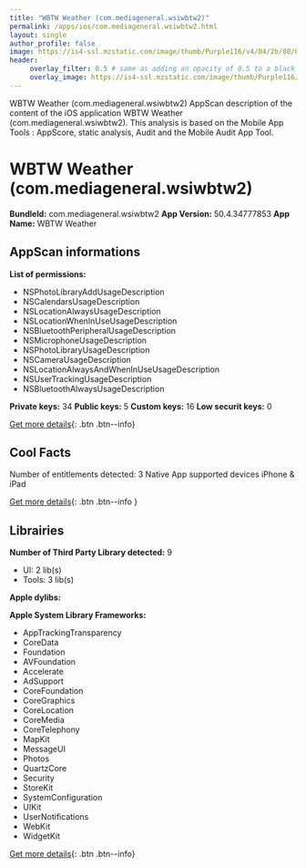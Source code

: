 ```yaml
---
title: "WBTW Weather (com.mediageneral.wsiwbtw2)"
permalink: /apps/ios/com.mediageneral.wsiwbtw2.html
layout: single
author_profile: false
image: https://is4-ssl.mzstatic.com/image/thumb/Purple116/v4/04/2b/80/042b808f-abd8-a5b1-788e-794a91451953/AppIcon-1x_U007emarketing-0-4-sRGB-85-220.jpeg/512x512bb.jpg
header: 
     overlay_filter: 0.5 # same as adding an opacity of 0.5 to a black background
     overlay_image: https://is4-ssl.mzstatic.com/image/thumb/Purple116/v4/04/2b/80/042b808f-abd8-a5b1-788e-794a91451953/AppIcon-1x_U007emarketing-0-4-sRGB-85-220.jpeg/512x512bb.jpg
---
```

WBTW Weather (com.mediageneral.wsiwbtw2) AppScan description of the content of the iOS application WBTW Weather (com.mediageneral.wsiwbtw2). This analysis is based on the Mobile App Tools : AppScore, static analysis, Audit and the Mobile Audit App Tool.

# WBTW Weather (com.mediageneral.wsiwbtw2)

**BundleId:** com.mediageneral.wsiwbtw2
**App Version:** 50.4.34777853
**App Name:** WBTW Weather


## AppScan informations 

**List of permissions:** 
- NSPhotoLibraryAddUsageDescription
- NSCalendarsUsageDescription
- NSLocationAlwaysUsageDescription
- NSLocationWhenInUseUsageDescription
- NSBluetoothPeripheralUsageDescription
- NSMicrophoneUsageDescription
- NSPhotoLibraryUsageDescription
- NSCameraUsageDescription
- NSLocationAlwaysAndWhenInUseUsageDescription
- NSUserTrackingUsageDescription
- NSBluetoothAlwaysUsageDescription
  
  
**Private keys:** 34
**Public keys:** 5
**Custom keys:** 16
**Low securit keys:** 0
  
[Get more details](/pricing.html){: .btn .btn--info}

## Cool Facts

Number of entitlements detected: 3
Native App
supported devices iPhone & iPad
  
[Get more details](/pricing.html){: .btn .btn--info }

## Librairies 
**Number of Third Party Library detected:** 9
- UI: 2 lib(s)
- Tools: 3 lib(s)


**Apple dylibs:**


**Apple System Library Frameworks:**
- AppTrackingTransparency
- CoreData
- Foundation
- AVFoundation
- Accelerate
- AdSupport
- CoreFoundation
- CoreGraphics
- CoreLocation
- CoreMedia
- CoreTelephony
- MapKit
- MessageUI
- Photos
- QuartzCore
- Security
- StoreKit
- SystemConfiguration
- UIKit
- UserNotifications
- WebKit
- WidgetKit


  
[Get more details](/pricing.html){: .btn .btn--info}

